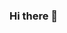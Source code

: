 ### Hi there 👋

<!--
**Kawdrin/Kawdrin** is a ✨ _special_ ✨ repository because its `README.md` (this file) appears on your GitHub profile.

![Gmail Badge](https://img.shields.io/badge/-kawan.inf@gmail.com-E72D2D?&style=for-the-badge&logoColor=white&logo=gmail) 

![Link Badge](https://img.shields.io/badge/-Kawan%20Henrique-7AA5FF?&style=for-the-badge&logoColor=white&logo=linkedin) 

Here are some ideas to get you started:

- 🔭 I’m currently working on ...
- 🌱 I’m currently learning ...
- 👯 I’m looking to collaborate on ...
- 🤔 I’m looking for help with ...
- 💬 Ask me about ...
- 📫 How to reach me: ...
- 😄 Pronouns: ...
- ⚡ Fun fact: ...
-->
